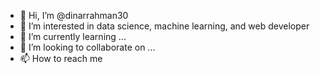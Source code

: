 - 👋 Hi, I’m @dinarrahman30
- 👀 I’m interested in data science, machine learning, and web developer
- 🌱 I’m currently learning ...
- 💞️ I’m looking to collaborate on ...
- 📫 How to reach me 

<!---
dinarrahman30/dinarrahman30 is a ✨ special ✨ repository because its `README.md` (this file) appears on your GitHub profile.
You can click the Preview link to take a look at your changes.
--->

